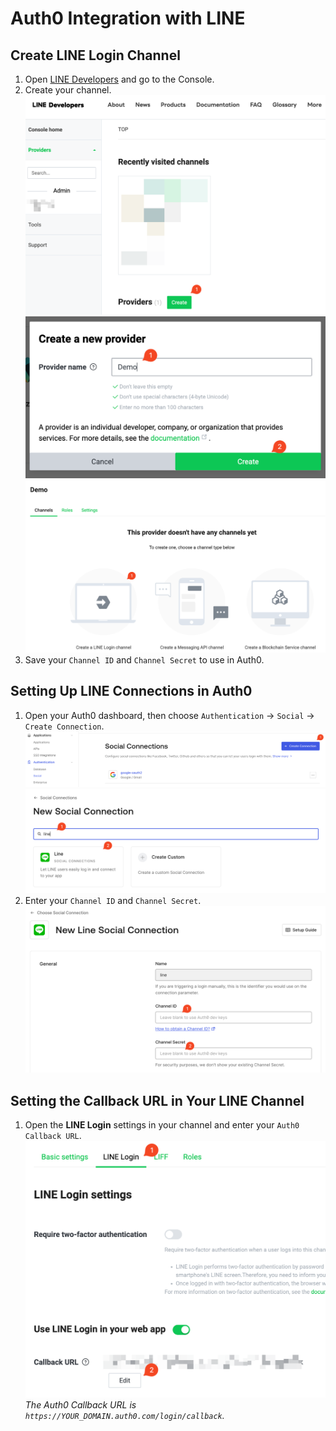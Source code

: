 # Auth0 Integration with LINE

## Create LINE Login Channel
1. Open [LINE Developers](https://developers.line.biz/en/) and go to the Console.
2. Create your channel.
![Create channel](/__images__/auth0/login_with_line/create_channel_1.png)
![Create channel](/__images__/auth0/login_with_line/create_channel_2.png)
![Create channel](/__images__/auth0/login_with_line/create_channel_3.png)
3. Save your `Channel ID` and `Channel Secret` to use in Auth0.

## Setting Up LINE Connections in Auth0
1.  Open your Auth0 dashboard, then choose `Authentication` → `Social` → `Create Connection`.
![Create channel](/__images__/auth0/login_with_line/setting_line_connection_1.png)
![Create channel](/__images__/auth0/login_with_line/setting_line_connection_2.png)
2. Enter your `Channel ID` and `Channel Secret`.
![Create channel](/__images__/auth0/login_with_line/setting_line_connection_3.png)

## Setting the Callback URL in Your LINE Channel
1. Open the **LINE Login** settings in your channel and enter your `Auth0 Callback URL`.
![Create channel](/__images__/auth0/login_with_line/setting_callback_1.png)
*The Auth0 Callback URL is `https://YOUR_DOMAIN.auth0.com/login/callback`.*